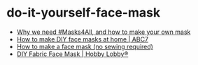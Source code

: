 # do-it-yourself-face-mask

- [Why we need #Masks4All, and how to make your own mask](https://youtu.be/hVEVve-3QeM)
- [How to make DIY face masks at home | ABC7](https://youtu.be/XoyH2rlpxq8)
- [How to make a face mask (no sewing required)](https://youtu.be/wRNjCP9OqW0)
- [DIY Fabric Face Mask | Hobby Lobby®](https://youtu.be/o8OyV15ua24)
